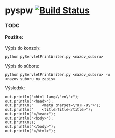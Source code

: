# pyspw [![Build Status](https://travis-ci.org/adamzv/pyspw.svg?branch=master)](https://travis-ci.org/adamzv/pyspw)

### TODO

#### Použitie:
Výpis do konzoly:

```python pyServletPrintWriter.py <nazov_suboru>```

Výpis do súboru:

```python pyServletPrintWriter.py <nazov_suboru> -w <nazov_suboru_na_zapis>```

Výsledok:
```out.println("<!DOCTYPE html>");
out.println("<html lang=\"en\">");
out.println("<head>");
out.println("    <meta charset=\"UTF-8\">");
out.println("    <title>Title</title>");
out.println("</head>");
out.println("<body>");
out.println();
out.println("</body>");
out.println("</html>");
```
